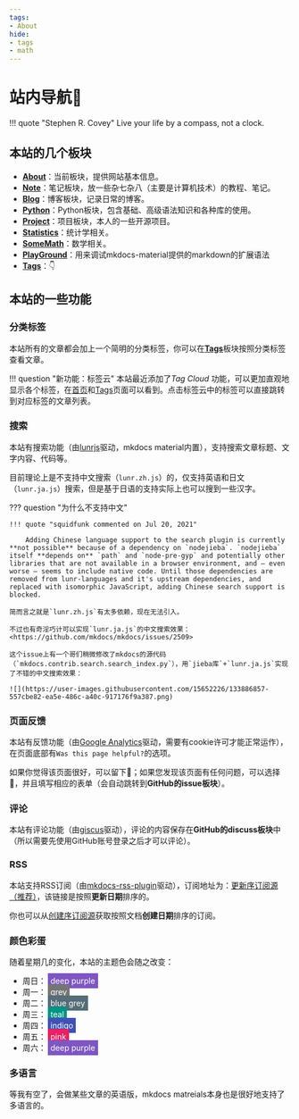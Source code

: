 ```yaml
---
tags:
- About
hide:
- tags
- math
---
```


# 站内导航🧭

!!! quote "Stephen R. Covey"
	Live your life by a compass, not a clock.

## 本站的几个板块

- [**About**](/About)：当前板块，提供网站基本信息。
- [**Note**](/Note)：笔记板块，放一些杂七杂八（主要是计算机技术）的教程、笔记。
- [**Blog**](/Blog)：博客板块，记录日常的博客。
- [**Python**](/Python)：Python板块，包含基础、高级语法知识和各种库的使用。
- [**Project**](/Project)：项目板块，本人的一些开源项目。
- [**Statistics**](/Statistics)：统计学相关。
- [**SomeMath**](/SomeMath)：数学相关。
- [**PlayGround**](/Playground)：用来调试mkdocs-material提供的markdown的扩展语法
- [**Tags**](/Tags/)：👇

## 本站的一些功能
### 分类标签
本站所有的文章都会加上一个简明的分类标签，你可以在[**Tags**](/Tags)板块按照分类标签查看文章。

!!! question "新功能：标签云"
	本站最近添加了*Tag Cloud* 功能，可以更加直观地显示各个标签，在[首页](/)和[Tags](/Tags/)页面可以看到。点击标签云中的标签可以直接跳转到对应标签的文章列表。

### 搜索
本站有搜索功能（由[lunrjs](https://lunrjs.com/)驱动，mkdocs material内置），支持搜索文章标题、文字内容、代码等。

目前理论上是不支持中文搜索（`lunr.zh.js`）的，仅支持英语和日文（`lunr.ja.js`）搜索，但是基于日语的支持实际上也可以搜到一些汉字。

??? question "为什么不支持中文"

	!!! quote "squidfunk commented on Jul 20, 2021"
	
		Adding Chinese language support to the search plugin is currently **not possible** because of a dependency on `nodejieba`. `nodejieba` itself **depends on** `path` and `node-pre-gyp` and potentially other libraries that are not available in a browser environment, and – even worse – seems to include native code. Until those dependencies are removed from lunr-languages and it's upstream dependencies, and replaced with isomorphic JavaScript, adding Chinese search support is blocked.

	简而言之就是`lunr.zh.js`有太多依赖，现在无法引入。

	不过也有奇淫巧计可以实现`lunr.ja.js`的中文搜索效果：<https://github.com/mkdocs/mkdocs/issues/2509>
	
	这个issue上有一个哥们稍微修改了mkdocs的源代码（`mkdocs.contrib.search.search_index.py`），用`jieba库`+`lunr.ja.js`实现了不错的中文搜索效果：
	
	![](https://user-images.githubusercontent.com/15652226/133886857-557cbe82-ea5e-486c-a40c-917176f9a387.png)

### 页面反馈
本站有反馈功能（由[Google Analytics](https://analytics.google.com/analytics/web/)驱动，需要有cookie许可才能正常运作），在页面底部有`Was this page helpful?`的选项。

如果你觉得该页面很好，可以留下🙂；如果您发现该页面有任何问题，可以选择🙁，并且填写相应的表单（会自动跳转到**GitHub的issue板块**）。

### 评论
本站有评论功能（由[giscus](https://giscus.app/)驱动），评论的内容保存在**GitHub的discuss板块**中（所以需要先使用GitHub账号登录之后才可以评论）。

### RSS
本站支持RSS订阅（由[mkdocs-rss-plugin](https://guts.github.io/mkdocs-rss-plugin/)驱动），订阅地址为：[更新序订阅源（推荐）](/feed_rss_updated.xml)，该链接是按照**更新日期**排序的。

你也可以从[创建序订阅源](/feed_rss_created.xml)获取按照文档**创建日期**排序的订阅。

### 颜色彩蛋
随着星期几的变化，本站的主题色会随之改变：

- 周日：<span style="background-color:#7e56c2;padding:5px;margin:3px;color:white;">deep purple</span>
- 周一：<span style="background-color:#757575;padding:5px;margin:3px;color:white;">grey</span>
- 周二：<span style="background-color:#546d78;padding:5px;margin:3px;color:white;">blue grey</span>
- 周三：<span style="background-color:#009485;padding:5px;margin:3px;color:white;">teal</span>
- 周四：<span style="background-color:#4051b5;padding:5px;margin:3px;color:white;">indigo</span>
- 周五：<span style="background-color:#e92063;padding:5px;margin:3px;color:white;">pink</span>
- 周六：<span style="background-color:#7e56c2;padding:5px;margin:3px;color:white;">deep purple</span>

### 多语言
等我有空了，会做某些文章的英语版，mkdocs matreials本身也是很好地支持了多语言的。